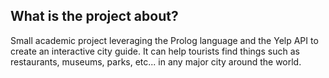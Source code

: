 ## What is the project about? ##

Small academic project leveraging the Prolog language and the Yelp API to create an interactive city guide. It can help tourists find things such as restaurants, museums, parks, etc... in any major city around the world.